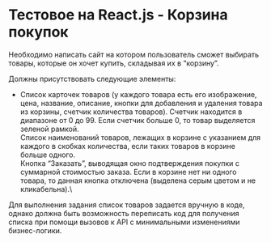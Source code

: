 # Тестовое на React.js - Корзина покупок

Необходимо написать сайт на котором пользователь сможет выбирать товары, которые он хочет купить, складывая их в “корзину”.


Должны присутствовать следующие элементы:


- Список карточек товаров (у каждого товара есть его изображение, цена, название, описание, кнопки для добавления и удаления товара из корзины, счетчик количества товаров). Счетчик находится в диапазоне от 0 до 99. Если счетчик больше 0, то товар выделяется зеленой рамкой.\
Список наименований товаров, лежащих в корзине с указанием для каждого в скобках количества, если таких товаров в корзине больше одного.\
Кнопка “Заказать”, выводящая окно подтверждения покупки с суммарной стоимостью заказа. Если в корзине нет ни одного товара, то данная кнопка отключена (выделена серым цветом и не кликабельна).\


Для выполнения задания список товаров задается вручную в коде, однако должна быть возможность переписать код для получения списка при помощи вызовов к API с минимальными изменениями бизнес-логики.

